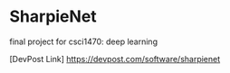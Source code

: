 # SharpieNet
final project for csci1470: deep learning

[DevPost Link] https://devpost.com/software/sharpienet
